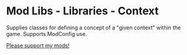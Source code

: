 # Mod Libs - Libraries - Context

Supplies classes for defining a concept of a "given context" within the game. Supports ModConfig use.

[Please support my mods!](https://forums.terraria.org/index.php?threads/hamstars-mods-past-present-and-future.63713/)

